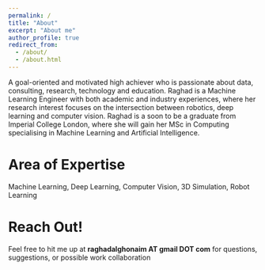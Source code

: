 ```yaml
---
permalink: /
title: "About"
excerpt: "About me"
author_profile: true
redirect_from: 
  - /about/
  - /about.html
---
```


A goal-oriented and motivated high achiever who is passionate about data, consulting, research, technology and education. Raghad is a Machine Learning Engineer with both academic and industry experiences, where her research interest focuses on the intersection between robotics, deep learning and computer vision. Raghad is a soon to be a graduate from Imperial College London, where she will gain her MSc in Computing specialising in Machine Learning and Artificial Intelligence.

Area of Expertise 
======
Machine Learning, Deep Learning, Computer Vision, 3D Simulation, Robot Learning


Reach Out!
======
Feel free to hit me up at <b>raghadalghonaim AT gmail DOT com</b> for questions, suggestions, or possible work collaboration